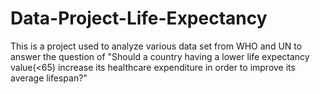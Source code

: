 # Data-Project-Life-Expectancy
This is a project used to analyze various data set from WHO and UN to answer the question of "Should a country having a lower life expectancy value(&lt;65) increase its healthcare expenditure in order to improve its average lifespan?"
